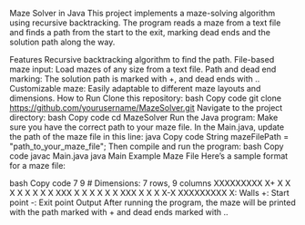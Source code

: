 Maze Solver in Java
This project implements a maze-solving algorithm using recursive backtracking. The program reads a maze from a text file and finds a path from the start to the exit, marking dead ends and the solution path along the way.

Features
Recursive backtracking algorithm to find the path.
File-based maze input: Load mazes of any size from a text file.
Path and dead end marking: The solution path is marked with +, and dead ends with ..
Customizable maze: Easily adaptable to different maze layouts and dimensions.
How to Run
Clone this repository:
bash
Copy code
git clone https://github.com/yourusername/MazeSolver.git
Navigate to the project directory:
bash
Copy code
cd MazeSolver
Run the Java program:
Make sure you have the correct path to your maze file.
In the Main.java, update the path of the maze file in this line:
java
Copy code
String mazeFilePath = "path_to_your_maze_file";
Then compile and run the program:
bash
Copy code
javac Main.java
java Main
Example Maze File
Here’s a sample format for a maze file:

bash
Copy code
7 9  # Dimensions: 7 rows, 9 columns
XXXXXXXXX
X+    X X
X X X   X
X X XXX X
X X   X X
X XXX X X
X     X-X
XXXXXXXXX
X: Walls
+: Start point
-: Exit point
Output
After running the program, the maze will be printed with the path marked with + and dead ends marked with ..
